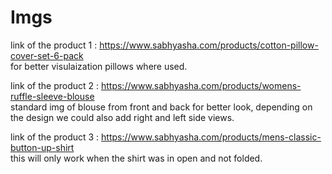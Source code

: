 # Imgs

link of the product 1 : https://www.sabhyasha.com/products/cotton-pillow-cover-set-6-pack <br>
for better visulaization pillows where used.

link of the product 2 : https://www.sabhyasha.com/products/womens-ruffle-sleeve-blouse <br>
   standard img of blouse from front and back for better look, depending on the design we could also add right and left side views.

link of the product 3 : https://www.sabhyasha.com/products/mens-classic-button-up-shirt<br>
    this will only work when the shirt was in open and not folded.

